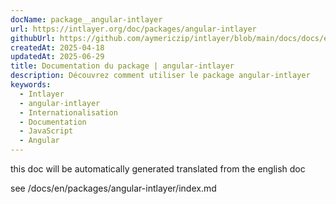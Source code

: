 ```yaml
---
docName: package__angular-intlayer
url: https://intlayer.org/doc/packages/angular-intlayer
githubUrl: https://github.com/aymericzip/intlayer/blob/main/docs/docs/en/packages/angular-intlayer/index.md
createdAt: 2025-04-18
updatedAt: 2025-06-29
title: Documentation du package | angular-intlayer
description: Découvrez comment utiliser le package angular-intlayer
keywords:
  - Intlayer
  - angular-intlayer
  - Internationalisation
  - Documentation
  - JavaScript
  - Angular
---
```


this doc will be automatically generated translated from the english doc

see /docs/en/packages/angular-intlayer/index.md
